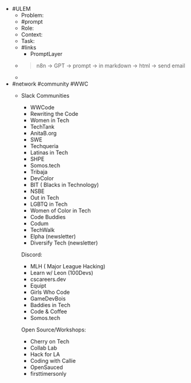 - #ULEM
	- Problem:
	- #prompt
	- Role:
	- Context:
	- Task:
	- #links
		- PromptLayer
	- > n8n -> GPT -> prompt -> in markdown -> html -> send email
	-
- #network #community #WWC
	- Slack Communities
	  * WWCode 
	  * Rewriting the Code
	  * Women in Tech 
	  * TechTank
	  * AnitaB.org
	  * SWE
	  * Techqueria
	  * Latinas in Tech 
	  * SHPE
	  * Somos.tech
	  * Tribaja
	  * DevColor
	  * BIT ( Blacks in Technology)
	  * NSBE
	  * Out in Tech
	  * LGBTQ in Tech 
	  * Women of Color in Tech
	  * Code Buddies
	  * Codum
	  * TechWalk
	  * Elpha (newsletter)
	  * Diversify Tech (newsletter)
	  
	  Discord:
	  * MLH ( Major League Hacking)
	  * Learn w/ Leon (100Devs)
	  * cscareers.dev
	  * Equipt
	  * Girls Who Code
	  * GameDevBois
	  * Baddies in Tech
	  * Code & Coffee
	  * Somos.tech
	  
	  Open Source/Workshops:
	  * Cherry on Tech
	  * Collab Lab
	  * Hack for LA
	  * Coding with Callie
	  * OpenSauced 
	  * firsttimersonly